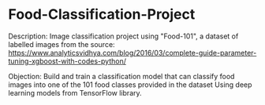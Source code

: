 # Food-Classification-Project
Description: Image classification project using "Food-101", a dataset of labelled images from the source: https://www.analyticsvidhya.com/blog/2016/03/complete-guide-parameter-tuning-xgboost-with-codes-python/


Objection: Build and train a classification model that can classify food images into one of the 101 food classes provided in the dataset Using deep learning models from TensorFlow library.
